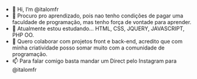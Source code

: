 - 👋 Hi, I’m @italomfr
- 👀 Procuro pro aprendizado, pois nao tenho condições de pagar uma faculdade de programação, mas tenho força de vontade para aprender.
- 🌱 Atualmente estou estudando... HTML, CSS, JQUERY, JAVASCRIPT, PHP OO.
- 💞️ Quero colaborar com projetos front e back-end, acredito que com minha criatividade posso somar muito com a comunidade de programação.
- 📫 Para falar comigo basta mandar um Direct pelo Instagram para @italomfr

<!---

Atualmente estou focado em um projeto próprio chamado The Gangs, um jogo em PHP baseado na vida real.
Para entrar na equipe entre em contato comigo pelo Instagram

--->
